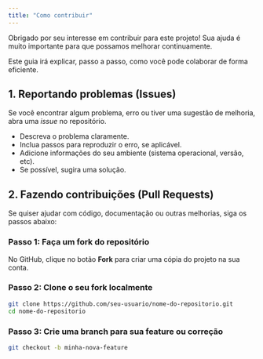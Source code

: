 ```yaml
---
title: "Como contribuir"
---
```


Obrigado por seu interesse em contribuir para este projeto! Sua ajuda é muito importante para que possamos melhorar continuamente.

Este guia irá explicar, passo a passo, como você pode colaborar de forma eficiente.



## 1. Reportando problemas (Issues)

Se você encontrar algum problema, erro ou tiver uma sugestão de melhoria, abra uma *issue* no repositório.

- Descreva o problema claramente.
- Inclua passos para reproduzir o erro, se aplicável.
- Adicione informações do seu ambiente (sistema operacional, versão, etc).
- Se possível, sugira uma solução.


## 2. Fazendo contribuições (Pull Requests)

Se quiser ajudar com código, documentação ou outras melhorias, siga os passos abaixo:

### Passo 1: Faça um fork do repositório

No GitHub, clique no botão **Fork** para criar uma cópia do projeto na sua conta.

### Passo 2: Clone o seu fork localmente

```bash
git clone https://github.com/seu-usuario/nome-do-repositorio.git
cd nome-do-repositorio
```

### Passo 3: Crie uma branch para sua feature ou correção


```bash
git checkout -b minha-nova-feature
```